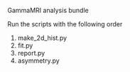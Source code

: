 GammaMRI analysis bundle

Run the scripts with the following order

1. make_2d_hist.py
2. fit.py
3. report.py
4. asymmetry.py
